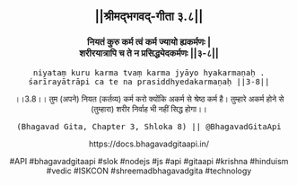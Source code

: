 <center><h2>||श्रीमद्‍भगवद्‍-गीता ३.८||</h2>
<h3>नियतं कुरु कर्म त्वं कर्म ज्यायो ह्यकर्मणः |<br/>शरीरयात्रापि च ते न प्रसिद्ध्येदकर्मणः ||३-८||</h3>
<pre>niyataṃ kuru karma tvaṃ karma jyāyo hyakarmaṇaḥ .<br/>śarīrayātrāpi ca te na prasiddhyedakarmaṇaḥ ||3-8||</pre>
<p>।।3.8।। तुम (अपने) नियत (कर्तव्य) कर्म करो क्योंकि अकर्म से श्रेष्ठ कर्म है। तुम्हारे अकर्म होने से (तुम्हारा) शरीर निर्वाह भी नहीं सिद्ध होगा।।</p>
<pre>(Bhagavad Gita, Chapter 3, Shloka 8) || @BhagavadGitaApi</pre><p>https://docs.bhagavadgitaapi.in/</p><p>#API #bhagavadgitaapi #slok #nodejs #js #api #gitaapi #krishna #hinduism #vedic #ISKCON #shreemadbhagavadgita #technology</p></center>